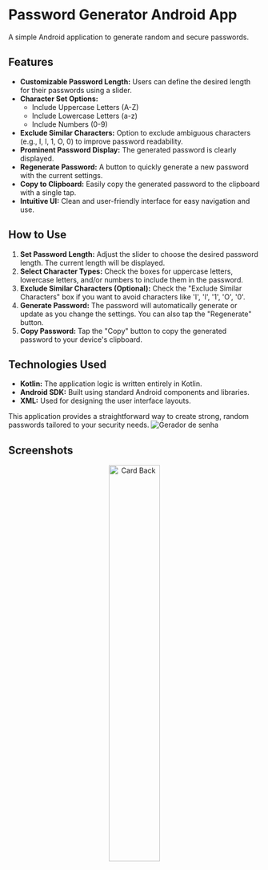 # Password Generator Android App

A simple Android application to generate random and secure passwords.

## Features

*   **Customizable Password Length:** Users can define the desired length for their passwords using a slider.
*   **Character Set Options:**
    *   Include Uppercase Letters (A-Z)
    *   Include Lowercase Letters (a-z)
    *   Include Numbers (0-9)
*   **Exclude Similar Characters:** Option to exclude ambiguous characters (e.g., I, l, 1, O, 0) to improve password readability.
*   **Prominent Password Display:** The generated password is clearly displayed.
*   **Regenerate Password:** A button to quickly generate a new password with the current settings.
*   **Copy to Clipboard:** Easily copy the generated password to the clipboard with a single tap.
*   **Intuitive UI:** Clean and user-friendly interface for easy navigation and use.

## How to Use

1.  **Set Password Length:** Adjust the slider to choose the desired password length. The current length will be displayed.
2.  **Select Character Types:** Check the boxes for uppercase letters, lowercase letters, and/or numbers to include them in the password.
3.  **Exclude Similar Characters (Optional):** Check the "Exclude Similar Characters" box if you want to avoid characters like 'I', 'l', '1', 'O', '0'.
4.  **Generate Password:** The password will automatically generate or update as you change the settings. You can also tap the "Regenerate" button.
5.  **Copy Password:** Tap the "Copy" button to copy the generated password to your device's clipboard.

## Technologies Used

*   **Kotlin:** The application logic is written entirely in Kotlin.
*   **Android SDK:** Built using standard Android components and libraries.
*   **XML:** Used for designing the user interface layouts.

This application provides a straightforward way to create strong, random passwords tailored to your security needs.
![Gerador de senha](https://github.com/user-attachments/assets/73ae8567-97cf-42d0-b830-84dbdcf3e2f6)




## Screenshots

<p align="center">
  <img src="https://github.com/user-attachments/assets/73ae8567-97cf-42d0-b830-84dbdcf3e2f6" alt="Card Back" width="45%">
</p>

